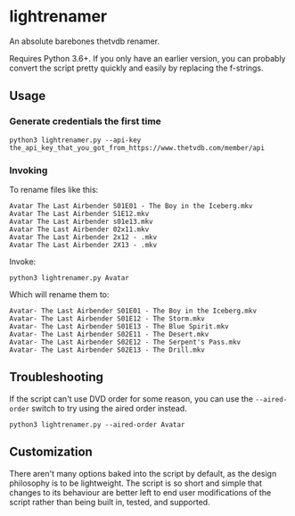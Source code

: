 # lightrenamer
An absolute barebones thetvdb renamer.

Requires Python 3.6+. If you only have an earlier version, you can probably convert the script pretty quickly and easily by replacing the f-strings.

## Usage

### Generate credentials the first time
```
python3 lightrenamer.py --api-key the_api_key_that_you_got_from_https://www.thetvdb.com/member/api
```

### Invoking
To rename files like this:
```
Avatar The Last Airbender S01E01 - The Boy in the Iceberg.mkv
Avatar The Last Airbender S1E12.mkv
Avatar The Last Airbender s01e13.mkv
Avatar The Last Airbender 02x11.mkv
Avatar The Last Airbender 2x12 - .mkv
Avatar The Last Airbender 2X13 - .mkv
```

Invoke:
```
python3 lightrenamer.py Avatar
```

Which will rename them to:
```
Avatar- The Last Airbender S01E01 - The Boy in the Iceberg.mkv
Avatar- The Last Airbender S01E12 - The Storm.mkv
Avatar- The Last Airbender S01E13 - The Blue Spirit.mkv
Avatar- The Last Airbender S02E11 - The Desert.mkv
Avatar- The Last Airbender S02E12 - The Serpent's Pass.mkv
Avatar- The Last Airbender S02E13 - The Drill.mkv
```

## Troubleshooting
If the script can't use DVD order for some reason, you can use the `--aired-order` switch to try using the aired order instead.

```
python3 lightrenamer.py --aired-order Avatar
```

## Customization
There aren't many options baked into the script by default, as the design philosophy is to be lightweight. The script is so short and simple that changes to its behaviour are better left to end user modifications of the script rather than being built in, tested, and supported.
